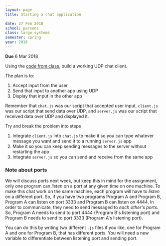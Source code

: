 ```yaml
---
layout: page
title: Starting a chat application

date: 27 Feb 2018
school: parsons
class: large systems
semester: spring
year: 2018
---
```


**Due** 6 Mar 2018

Using the [code from class](https://gist.github.com/nasser/71fa7bee711278954ba37634ee79d3b6), build a working UDP chat client.

The plan is to:

1. Accept input from the user
2. Send that input to another app using UDP
3. Display that input in the other app

Remember that `chat.js` was our script that accepted user input, `client.js` was our script that send data over UDP, and `server.js` was our script that received data over UDP and displayed it.

Try and break the problem into steps

1. Integrate `client.js` into `chat.js` to make it so you can type whatever message you want and send it to a running `server.js` app
2. Make it so you can keep sending messages to the server without restarting the app
3. Integrate `server.js` so you can send and receive from the same app

### Note about ports

We will discuss ports next week, but keep this in mind for the assignment, only one program can *listen* on a port at any given time on one machine. To make this chat work on the same machine, each program will have to *listen* on a different port. So, if you have two programs Program A and Program B, Program A can listen on port 3333 and Program B can listen on 4444. In order to communicate, they need to send messaged to *each other's ports*. So, Program A needs to send to port 4444 (Program B's listening port) and Program B needs to send to port 3333 (Program A's listening port).

You can do this by writing two different `.js` files if you like, one for Program A and one for Program B, that has different ports. You will need a new variable to differentiate between listening port and sending port.
